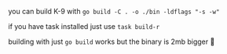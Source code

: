 you can build K-9 with `go build -C . -o ./bin -ldflags "-s -w"`

if you have task installed just use `task build-r`

building with just `go build` works but the binary is 2mb bigger 🤷
